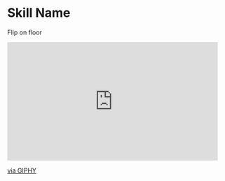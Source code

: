 # Skill Name

Flip on floor

<iframe src="https://giphy.com/embed/uA0ktusm0HBQtQ9Jrz" width="480" height="270" frameBorder="0" class="giphy-embed" allowFullScreen></iframe><p><a href="https://giphy.com/gifs/uA0ktusm0HBQtQ9Jrz">via GIPHY</a></p>
